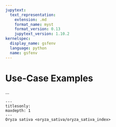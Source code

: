 ```yaml
---
jupytext:
  text_representation:
    extension: .md
    format_name: myst
    format_version: 0.13
    jupytext_version: 1.10.2
kernelspec:
  display_name: gsfenv
  language: python
  name: gsfenv
---
```


# Use-Case Examples

...

```{toctree}
---
titlesonly:
maxdepth: 1
---
Oryza sativa <oryza_sativa/oryza_sativa_index>
```